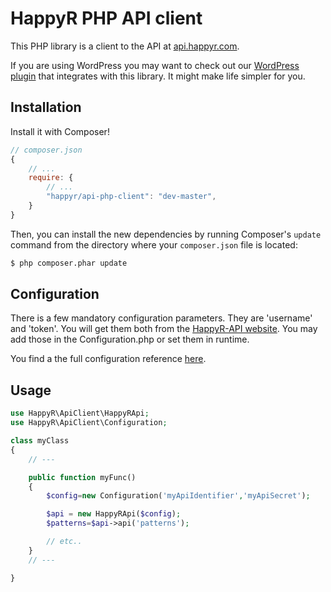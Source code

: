 HappyR PHP API client
=====================

This PHP library is a client to the API at [api.happyr.com][1].

If you are using WordPress you may want to check out our [WordPress plugin][2] that
integrates with this library. It might make life simpler for you.



Installation
------------

Install it with Composer!

```js
// composer.json
{
    // ...
    require: {
        // ...
        "happyr/api-php-client": "dev-master",
    }
}
```

Then, you can install the new dependencies by running Composer's ``update``
command from the directory where your ``composer.json`` file is located:

```bash
$ php composer.phar update
```

Configuration
-------------

There is a few mandatory configuration parameters. They are 'username' and 'token'. You will get them both
from the [HappyR-API website][1]. You may add those in the Configuration.php or set them in runtime.

You find a the full configuration reference [here][3].

Usage
-----
```php
use HappyR\ApiClient\HappyRApi;
use HappyR\ApiClient\Configuration;

class myClass
{
    // ---

    public function myFunc()
    {
        $config=new Configuration('myApiIdentifier','myApiSecret');

        $api = new HappyRApi($config);
        $patterns=$api->api('patterns');

        // etc..
    }
    // ---

}
```




[1]: http://api.happyr.com
[2]: http://developer.happyr.se/wordpress-plugins/happyr-api-client
[3]: http://developer.happyr.se/libraries/happyr-api-client/configuration

